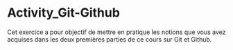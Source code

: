 # Activity_Git-Github
Cet exercice a pour objectif de mettre en pratique les notions que vous avez acquises dans les deux premières parties de ce cours sur Git et Github.
